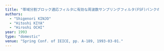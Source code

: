 ```yaml
---
title: "帯域分割ブロック適応フィルタに有効な周波数サンプリングフィルタ(FSF)バンクの提案"
authors:
  - "Shigenori KINJO"
  - "Hitoshi KIYA"
  - "Hiroshi OCHI"
year: 1993
type: "domestic"
venue: "Spring Conf. of IEICE, pp. A-189, 1993-03-01."
---
```

